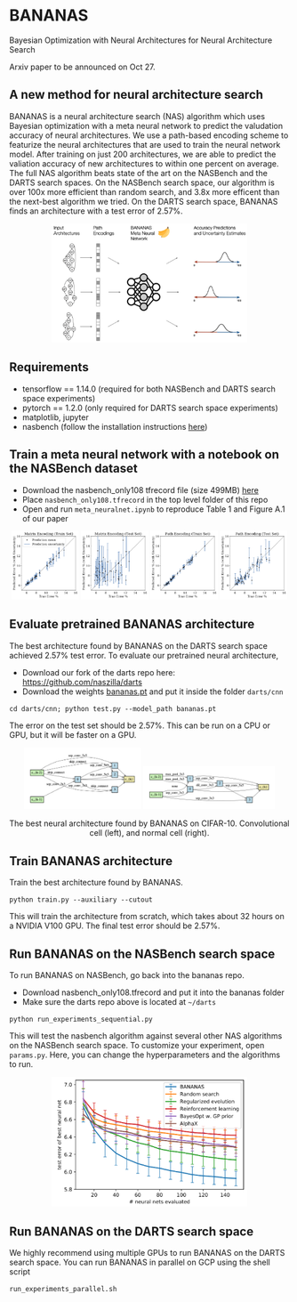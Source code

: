 # BANANAS
Bayesian Optimization with Neural Architectures for Neural Architecture Search

Arxiv paper to be announced on Oct 27.

## A new method for neural architecture search
BANANAS is a neural architecture search (NAS) algorithm which uses Bayesian optimization with a meta neural network to predict the valudation accuracy of neural architectures. We use a path-based encoding scheme to featurize the neural architectures that are used to train the neural network model. After training on just 200 architectures, we are able to predict the valiation accuracy of new architectures to within one percent on average. The full NAS algorithm beats state of the art on the NASBench and the DARTS search spaces. On the NASBench search space, our algorithm is over 100x more efficient than random search, and 3.8x more efficent than the next-best algorithm we tried. On the DARTS search space, BANANAS finds an architecture with a test error of 2.57%.

<p align="center">
<img src="img/bananas_fig.png" alt="bananas_fig" width="70%">
</p>

## Requirements
- tensorflow == 1.14.0 (required for both NASBench and DARTS search space experiments)
- pytorch == 1.2.0 (only required for DARTS search space experiments)
- matplotlib, jupyter
- nasbench (follow the installation instructions [here](https://github.com/google-research/nasbench))

## Train a meta neural network with a notebook on the NASBench dataset
- Download the nasbench_only108 tfrecord file (size 499MB) [here](https://storage.googleapis.com/nasbench/nasbench_only108.tfrecord)
- Place `nasbench_only108.tfrecord` in the top level folder of this repo
- Open and run `meta_neuralnet.ipynb` to reproduce Table 1 and Figure A.1 of our paper

<p align="center">
  <img src="img/metann_adj_train.png" alt="bananas_fig" width="24%">
  <img src="img/metann_adj_test.png" alt="bananas_fig" width="24%">
  <img src="img/metann_path_train.png" alt="bananas_fig" width="24%">
  <img src="img/metann_path_test.png" alt="bananas_fig" width="24%">
</p>

## Evaluate pretrained BANANAS architecture
The best architecture found by BANANAS on the DARTS search space achieved 2.57% test error. To evaluate our pretrained neural architecture,
- Download our fork of the darts repo here: https://github.com/naszilla/darts
- Download the weights [bananas.pt](https://drive.google.com/file/d/1d8jnI0R9fvXBjkIY7CRogyxynEh6TWu_/view?usp=sharing) and put it inside the folder `darts/cnn`
```
cd darts/cnn; python test.py --model_path bananas.pt
```
The error on the test set should be 2.57%. This can be run on a CPU or GPU, but it will be faster on a GPU.

<p align="center">
<img src="img/bananas_normal.png" alt="bananas_normal" width="42%">
<img src="img/bananas_reduction.png" alt="bananas_reduction" width="47%">
</p>
<p align="center">
The best neural architecture found by BANANAS on CIFAR-10. Convolutional cell (left), and normal cell (right).
</p>

## Train BANANAS architecture
Train the best architecture found by BANANAS.
```
python train.py --auxiliary --cutout
```
This will train the architecture from scratch, which takes about 32 hours on a NVIDIA V100 GPU. 
The final test error should be 2.57%.

## Run BANANAS on the NASBench search space
To run BANANAS on NASBench, go back into the bananas repo.
- Download nasbench_only108.tfrecord and put it into the bananas folder
- Make sure the darts repo above is located at `~/darts`
```
python run_experiments_sequential.py
```
This will test the nasbench algorithm against several other NAS algorithms on the NASBench search space.
To customize your experiment, open `params.py`. Here, you can change the hyperparameters and the algorithms to run.

<p align="center">
<img src="img/nasbench_plot.png" alt="nasbench_plot" width="70%">
</p>

## Run BANANAS on the DARTS search space
We highly recommend using multiple GPUs to run BANANAS on the DARTS search space. You can run BANANAS in parallel on GCP using the shell script 
```
run_experiments_parallel.sh
```
